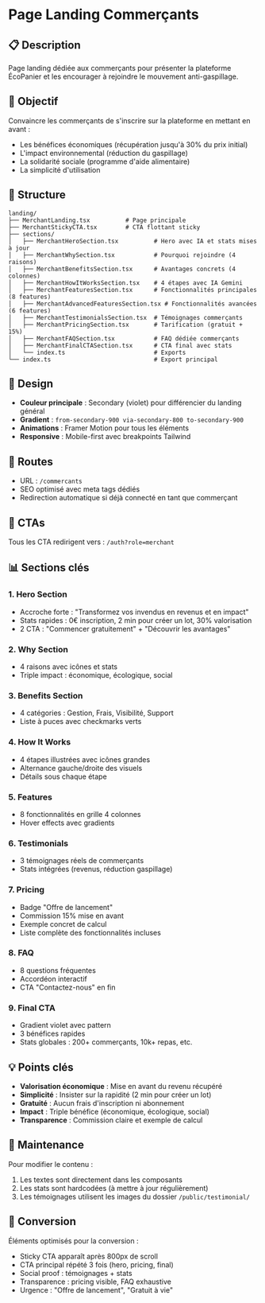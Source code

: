 # Page Landing Commerçants

## 📋 Description

Page landing dédiée aux commerçants pour présenter la plateforme ÉcoPanier et les encourager à rejoindre le mouvement anti-gaspillage.

## 🎯 Objectif

Convaincre les commerçants de s'inscrire sur la plateforme en mettant en avant :
- Les bénéfices économiques (récupération jusqu'à 30% du prix initial)
- L'impact environnemental (réduction du gaspillage)
- La solidarité sociale (programme d'aide alimentaire)
- La simplicité d'utilisation

## 📁 Structure

```
landing/
├── MerchantLanding.tsx          # Page principale
├── MerchantStickyCTA.tsx        # CTA flottant sticky
├── sections/
│   ├── MerchantHeroSection.tsx          # Hero avec IA et stats mises à jour
│   ├── MerchantWhySection.tsx           # Pourquoi rejoindre (4 raisons)
│   ├── MerchantBenefitsSection.tsx      # Avantages concrets (4 colonnes)
│   ├── MerchantHowItWorksSection.tsx    # 4 étapes avec IA Gemini
│   ├── MerchantFeaturesSection.tsx      # Fonctionnalités principales (8 features)
│   ├── MerchantAdvancedFeaturesSection.tsx # Fonctionnalités avancées (6 features)
│   ├── MerchantTestimonialsSection.tsx  # Témoignages commerçants
│   ├── MerchantPricingSection.tsx       # Tarification (gratuit + 15%)
│   ├── MerchantFAQSection.tsx           # FAQ dédiée commerçants
│   ├── MerchantFinalCTASection.tsx      # CTA final avec stats
│   └── index.ts                         # Exports
└── index.ts                             # Export principal
```

## 🎨 Design

- **Couleur principale** : Secondary (violet) pour différencier du landing général
- **Gradient** : `from-secondary-900 via-secondary-800 to-secondary-900`
- **Animations** : Framer Motion pour tous les éléments
- **Responsive** : Mobile-first avec breakpoints Tailwind

## 📍 Routes

- URL : `/commercants`
- SEO optimisé avec meta tags dédiés
- Redirection automatique si déjà connecté en tant que commerçant

## 🔗 CTAs

Tous les CTA redirigent vers : `/auth?role=merchant`

## 📊 Sections clés

### 1. Hero Section
- Accroche forte : "Transformez vos invendus en revenus et en impact"
- Stats rapides : 0€ inscription, 2 min pour créer un lot, 30% valorisation
- 2 CTA : "Commencer gratuitement" + "Découvrir les avantages"

### 2. Why Section
- 4 raisons avec icônes et stats
- Triple impact : économique, écologique, social

### 3. Benefits Section
- 4 catégories : Gestion, Frais, Visibilité, Support
- Liste à puces avec checkmarks verts

### 4. How It Works
- 4 étapes illustrées avec icônes grandes
- Alternance gauche/droite des visuels
- Détails sous chaque étape

### 5. Features
- 8 fonctionnalités en grille 4 colonnes
- Hover effects avec gradients

### 6. Testimonials
- 3 témoignages réels de commerçants
- Stats intégrées (revenus, réduction gaspillage)

### 7. Pricing
- Badge "Offre de lancement"
- Commission 15% mise en avant
- Exemple concret de calcul
- Liste complète des fonctionnalités incluses

### 8. FAQ
- 8 questions fréquentes
- Accordéon interactif
- CTA "Contactez-nous" en fin

### 9. Final CTA
- Gradient violet avec pattern
- 3 bénéfices rapides
- Stats globales : 200+ commerçants, 10k+ repas, etc.

## 💡 Points clés

- **Valorisation économique** : Mise en avant du revenu récupéré
- **Simplicité** : Insister sur la rapidité (2 min pour créer un lot)
- **Gratuité** : Aucun frais d'inscription ni abonnement
- **Impact** : Triple bénéfice (économique, écologique, social)
- **Transparence** : Commission claire et exemple de calcul

## 🔄 Maintenance

Pour modifier le contenu :
1. Les textes sont directement dans les composants
2. Les stats sont hardcodées (à mettre à jour régulièrement)
3. Les témoignages utilisent les images du dossier `/public/testimonial/`

## 🎯 Conversion

Éléments optimisés pour la conversion :
- Sticky CTA apparaît après 800px de scroll
- CTA principal répété 3 fois (hero, pricing, final)
- Social proof : témoignages + stats
- Transparence : pricing visible, FAQ exhaustive
- Urgence : "Offre de lancement", "Gratuit à vie"

